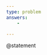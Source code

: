 ```yaml
---
type: problem
answers:
	- 

---
```


@statement

<!--stackedit_data:
eyJoaXN0b3J5IjpbMTYyNjk4ODcxOF19
-->